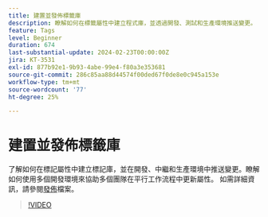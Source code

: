 ```yaml
---
title: 建置並發佈標籤庫
description: 瞭解如何在標籤屬性中建立程式庫，並透過開發、測試和生產環境推送變更。
feature: Tags
level: Beginner
duration: 674
last-substantial-update: 2024-02-23T00:00:00Z
jira: KT-3531
exl-id: 877b92e1-9b93-4abe-99e4-f80a3e353681
source-git-commit: 286c85aa88d44574f00ded67f0de8e0c945a153e
workflow-type: tm+mt
source-wordcount: '77'
ht-degree: 25%

---
```


# 建置並發佈標籤庫

了解如何在標記屬性中建立標記庫，並在開發、中繼和生產環境中推送變更。瞭解如何使用多個開發環境來協助多個團隊在平行工作流程中更新屬性。 如需詳細資訊，請參閱[發佈](https://experienceleague.adobe.com/docs/experience-platform/tags/publish/overview.html?lang=zh-Hant)檔案。

>[!VIDEO](https://video.tv.adobe.com/v/28731/?learn=on&enablevpops)
